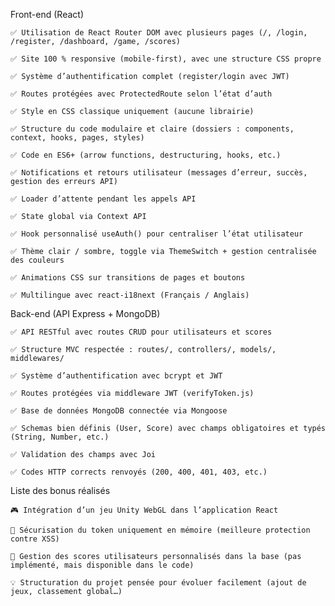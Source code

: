 Front-end (React)

    ✅ Utilisation de React Router DOM avec plusieurs pages (/, /login, /register, /dashboard, /game, /scores)

    ✅ Site 100 % responsive (mobile-first), avec une structure CSS propre

    ✅ Système d’authentification complet (register/login avec JWT)

    ✅ Routes protégées avec ProtectedRoute selon l’état d’auth

    ✅ Style en CSS classique uniquement (aucune librairie)

    ✅ Structure du code modulaire et claire (dossiers : components, context, hooks, pages, styles)

    ✅ Code en ES6+ (arrow functions, destructuring, hooks, etc.)

    ✅ Notifications et retours utilisateur (messages d’erreur, succès, gestion des erreurs API)

    ✅ Loader d’attente pendant les appels API

    ✅ State global via Context API

    ✅ Hook personnalisé useAuth() pour centraliser l’état utilisateur

    ✅ Thème clair / sombre, toggle via ThemeSwitch + gestion centralisée des couleurs

    ✅ Animations CSS sur transitions de pages et boutons

    ✅ Multilingue avec react-i18next (Français / Anglais)

Back-end (API Express + MongoDB)

    ✅ API RESTful avec routes CRUD pour utilisateurs et scores

    ✅ Structure MVC respectée : routes/, controllers/, models/, middlewares/

    ✅ Système d’authentification avec bcrypt et JWT

    ✅ Routes protégées via middleware JWT (verifyToken.js)

    ✅ Base de données MongoDB connectée via Mongoose

    ✅ Schemas bien définis (User, Score) avec champs obligatoires et typés (String, Number, etc.)

    ✅ Validation des champs avec Joi

    ✅ Codes HTTP corrects renvoyés (200, 400, 401, 403, etc.)

Liste des bonus réalisés

    🎮 Intégration d’un jeu Unity WebGL dans l’application React

    🧠 Sécurisation du token uniquement en mémoire (meilleure protection contre XSS)

    🎯 Gestion des scores utilisateurs personnalisés dans la base (pas implémenté, mais disponible dans le code)

    💡 Structuration du projet pensée pour évoluer facilement (ajout de jeux, classement global…)